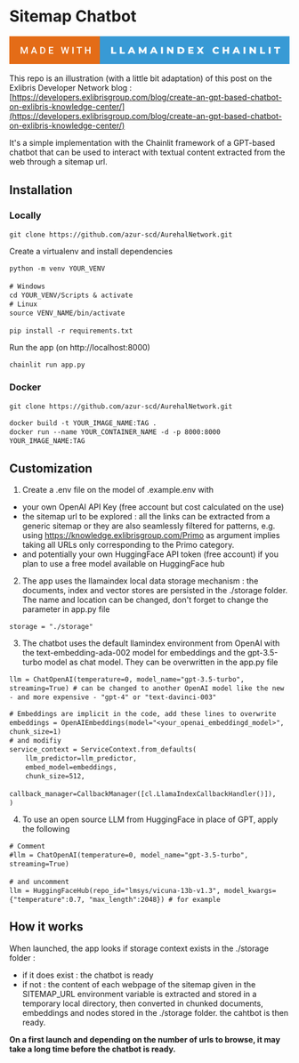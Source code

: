 # Sitemap Chatbot

![forthebadge](forthebadge.svg)

This repo is an illustration (with a little bit adaptation) of this post on the Exlibris Developer Network blog : [https://developers.exlibrisgroup.com/blog/create-an-gpt-based-chatbot-on-exlibris-knowledge-center/](https://developers.exlibrisgroup.com/blog/create-an-gpt-based-chatbot-on-exlibris-knowledge-center/)

It's a simple implementation with the Chainlit framework of a GPT-based chatbot that can be used to interact with textual content extracted from the web through a sitemap url.

## Installation

### Locally

```
git clone https://github.com/azur-scd/AurehalNetwork.git
```

Create a virtualenv and install dependencies

```
python -m venv YOUR_VENV

# Windows
cd YOUR_VENV/Scripts & activate
# Linux
source VENV_NAME/bin/activate

pip install -r requirements.txt
```
Run the app (on http://localhost:8000)

```
chainlit run app.py
```

### Docker

```
git clone https://github.com/azur-scd/AurehalNetwork.git
```

```
docker build -t YOUR_IMAGE_NAME:TAG .
docker run --name YOUR_CONTAINER_NAME -d -p 8000:8000 YOUR_IMAGE_NAME:TAG
```

## Customization

1. Create a .env file on the model of .example.env with 

  - your own OpenAI API Key (free account but cost calculated on the use)
  - the sitemap url to be explored : all the links can be extracted from a generic sitemap or they are also seamlessly filtered for patterns, e.g. using https://knowledge.exlibrisgroup.com/Primo as argument implies taking all URLs only corresponding to the Primo category.
  - and potentially your own HuggingFace API token (free account) if you plan to use a free model available on HuggingFace hub

2. The app uses the llamaindex local data storage mechanism : the documents, index and vector stores are persisted in the ./storage folder. The name and location can be changed, don't forget to change the parameter in app.py file
```
storage = "./storage"
```

3. The chatbot uses the default llamindex environment from OpenAI with the text-embedding-ada-002 model for embeddings and the gpt-3.5-turbo model as chat model. They can be overwritten in the app.py file

```
llm = ChatOpenAI(temperature=0, model_name="gpt-3.5-turbo", streaming=True) # can be changed to another OpenAI model like the new  - and more expensive - "gpt-4" or "text-davinci-003"
```

```
# Embeddings are implicit in the code, add these lines to overwrite
embeddings = OpenAIEmbeddings(model="<your_openai_embeddingd_model>", chunk_size=1)
# and modifiy
service_context = ServiceContext.from_defaults(
    llm_predictor=llm_predictor,
    embed_model=embeddings,
    chunk_size=512,
    callback_manager=CallbackManager([cl.LlamaIndexCallbackHandler()]),
)

```
4. To use an open source LLM from HuggingFace in place of GPT, apply the following

```
# Comment
#llm = ChatOpenAI(temperature=0, model_name="gpt-3.5-turbo", streaming=True)

# and uncomment
llm = HuggingFaceHub(repo_id="lmsys/vicuna-13b-v1.3", model_kwargs={"temperature":0.7, "max_length":2048}) # for example
```

## How it works

When launched, the app looks if storage context exists in the ./storage folder :
- if it does exist : the chatbot is ready
- if not : the content of each webpage of the sitemap given in the SITEMAP_URL environment variable is extracted and stored in a temporary local directory, then converted in chunked documents, embeddings and nodes stored in the ./storage folder. the cahtbot is then ready.

**On a first launch and depending on the number of urls to browse, it may take a long time before the chatbot is ready.**





